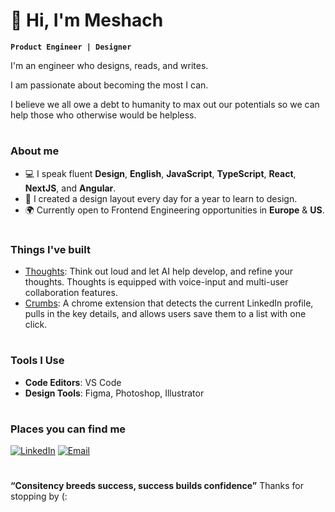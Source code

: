 # 👋 Hi, I'm Meshach

**`Product Engineer | Designer `**

I'm an engineer who designs, reads, and writes.

I am passionate about becoming the most I can. 

I believe we all owe a debt to humanity to max out our potentials
so we can help those who otherwise would be helpless.

#

### **About me**
- 💻 I speak fluent **Design**, **English**, **JavaScript**, **TypeScript**, **React**, **NextJS**, and **Angular**.
- 🎨 I created a design layout every day for a year to learn to design.
- 🌍 Currently open to Frontend Engineering opportunities in **Europe** & **US**.

#

### **Things I've built**
- [Thoughts](https://github.com/Nsude/thoughts-app): Think out loud and let AI help develop, and refine your thoughts. Thoughts is equipped with voice-input and multi-user collaboration features.
- [Crumbs](https://github.com/Nsude/crumbs-chrome-extension): A chrome extension that detects the current LinkedIn profile, pulls in the key details, and allows users save them to a list with one click. 

#

###  **Tools I Use**
- **Code Editors**: VS Code
- **Design Tools**: Figma, Photoshop, Illustrator

#

### **Places you can find me**
[![LinkedIn](https://img.shields.io/badge/LinkedIn-MeshachNsude-blue?style=for-the-badge&logo=linkedin)](https://www.linkedin.com/in/meshachnsude/)
[![Email](https://img.shields.io/badge/Email-meshachnsd@gmail.com-red?style=for-the-badge)](mailto:meshachnsd@gmail.com)

#

**“Consitency breeds success, success builds confidence”**
Thanks for stopping by (:
